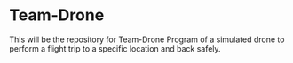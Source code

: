 # Team-Drone
 This will be the repository for Team-Drone
Program of a simulated drone to perform a flight trip to a specific location and back safely.
